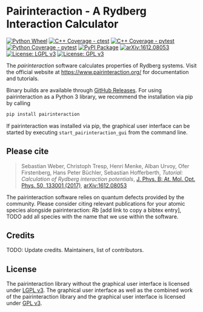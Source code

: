 # Pairinteraction - A Rydberg Interaction Calculator

[![Python Wheel](https://github.com/pairinteraction/pairinteraction/actions/workflows/python-wheel.yml/badge.svg)](https://github.com/pairinteraction/pairinteraction/actions/workflows/python-wheel.yml)
[![C++ Coverage - ctest][coverage-cpp-ctest-svg]][coverage-cpp-ctest-link]
[![C++ Coverage - pytest][coverage-cpp-pytest-svg]][coverage-cpp-pytest-link]
[![Python Coverage - pytest][coverage-python-pytest-svg]][coverage-python-pytest-link]
[![PyPI Package][pypi-svg]][pypi-link]
[![arXiv:1612.08053][arXiv-svg]][arXiv-link]
[![License: LGPL v3][license-lgpl-svg]][license-lgpl-link]
[![License: GPL v3][license-gpl-svg]][license-gpl-link]

The *pairinteraction* software calculates properties of Rydberg systems. Visit the official website at https://www.pairinteraction.org/ for documentation and tutorials.

Binary builds are available through [GitHub Releases](https://github.com/pairinteraction/pairinteraction/releases). For using pairinteraction as a Python 3 library, we recommend the installation via pip by calling

```bash
pip install pairinteraction
```

If pairinteraction was installed via pip, the graphical user interface can be started by executing `start_pairinteraction_gui` from the command line.

## Please cite

> Sebastian Weber, Christoph Tresp, Henri Menke, Alban Urvoy, Ofer Firstenberg, Hans Peter Büchler, Sebastian Hofferberth, *Tutorial: Calculation of Rydberg interaction potentials*, [J. Phys. B: At. Mol. Opt. Phys. 50, 133001 (2017)][journal-link], [arXiv:1612.08053][arXiv-link]

The pairinteraction software relies on quantum defects provided by the community.
Please consider citing relevant publications for your atomic species alongside pairinteraction:
*Rb* [add link to copy a bibtex entry], TODO add all species with the name that we use within the software.

## Credits

TODO: Update credits. Maintainers, list of contributors.

## License

The pairinteraction library without the graphical user interface
is licensed under [LGPL v3][license-lgpl-link].
The graphical user interface as well as the combined work of the pairinteraction
library and the graphical user interface is licensed under [GPL v3][license-gpl-link].


[pypi-svg]: https://img.shields.io/pypi/v/pairinteraction.svg?color=orange
[pypi-link]: https://pypi.org/project/pairinteraction/
[coverage-cpp-ctest-svg]: https://img.shields.io/badge/C%2B%2B_coverage-ctest-blue.svg?style=flat
[coverage-cpp-ctest-link]: https://cuddly-adventure-1w1n2vp.pages.github.io/coverage/cpp-ctest/html/index.html
[coverage-cpp-pytest-svg]: https://img.shields.io/badge/C%2B%2B_coverage-pytest-blue.svg?style=flat
[coverage-cpp-pytest-link]: https://cuddly-adventure-1w1n2vp.pages.github.io/coverage/cpp-pytest/html/index.html
[coverage-python-pytest-svg]: https://img.shields.io/badge/Python_coverage-pytest-blue.svg?style=flat
[coverage-python-pytest-link]: https://cuddly-adventure-1w1n2vp.pages.github.io/coverage/python-pytest/html/index.html
[arXiv-svg]: https://img.shields.io/badge/arXiv-1612.08053-b31b1b.svg?style=flat
[arXiv-link]: https://arxiv.org/abs/1612.08053
[license-lgpl-svg]: https://img.shields.io/badge/License-LGPL_v3-blue.svg?style=flat
[license-gpl-svg]: https://img.shields.io/badge/License-GPLv3-blue.svg?style=flat
[license-lgpl-link]: https://www.gnu.org/licenses/lgpl-3.0.html
[license-gpl-link]: https://www.gnu.org/licenses/gpl-3.0.html
[journal-link]: https://doi.org/10.1088/1361-6455/aa743a
